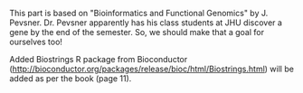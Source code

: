 This part is based on "Bioinformatics and Functional Genomics" by J. Pevsner. Dr. Pevsner apparently has his class students at JHU 
discover a gene by the end of the semester. So, we should make that a goal for ourselves too!

Added Biostrings R package from Bioconductor (http://bioconductor.org/packages/release/bioc/html/Biostrings.html) will be added
as per the book (page 11). 
